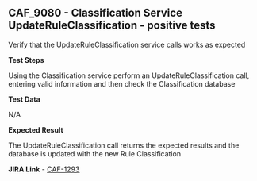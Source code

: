 ## CAF_9080 - Classification Service UpdateRuleClassification - positive tests ##

Verify that the UpdateRuleClassification service calls works as expected

**Test Steps**

Using the Classification service perform an UpdateRuleClassification call, entering valid information and then check the Classification database

**Test Data**

N/A

**Expected Result**

The UpdateRuleClassification call returns the expected results and the database is updated with the new Rule Classification

**JIRA Link** - [CAF-1293](https://jira.autonomy.com/browse/CAF-1293)


